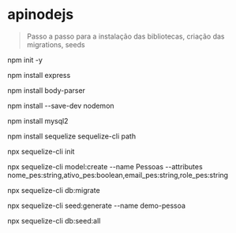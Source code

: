 # apinodejs

>Passo a passo para a instalação das bibliotecas, criação das migrations, seeds

npm init -y

npm install express

npm install body-parser

npm install --save-dev nodemon

npm install mysql2

npm install sequelize sequelize-cli path

npx sequelize-cli init

npx sequelize-cli model:create --name Pessoas --attributes nome_pes:string,ativo_pes:boolean,email_pes:string,role_pes:string

npx sequelize-cli db:migrate

npx sequelize-cli seed:generate --name demo-pessoa

npx sequelize-cli db:seed:all
